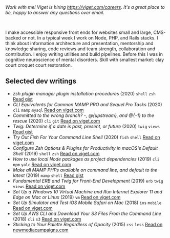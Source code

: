 &nbsp;

_Work with me! Viget is hiring <https://viget.com/careers>. It's a great place to be, happy to answer any questions over email._

&nbsp;

I make accessible responsive front ends for websites small and large, CMS-backed or not. In a typical week I work on Node, PHP, and Rails stacks. I think about information architecture and presentation, mentorship and knowledge sharing, code reviews and team strength, collaboration and contribution. I enjoy writing utilities and build pipelines. Before this I was in cognitive neuroscience of mental disorders. Skill with smallest market: clay court croquet court restoration.

## Selected dev writings

- _zsh plugin manager plugin installation procedures_ (2020) `shell` `zsh` [Read gist](https://gist.github.com/olets/06009589d7887617e061481e22cf5a4a#zsh-plugin-manager-plugin-installation-procedures)
- _CLI Equivalents for Common MAMP PRO and Sequel Pro Tasks_ (2020) `cli` `mamp` `mysql` [Read on viget.com](https://www.viget.com/articles/cli-equivalents-for-common-mamp-pro-and-sequel-pro-tasks/)
- _Committed to the wrong branch? -, @{upstream}, and @{-1} to the rescue_ (2020) `cli` `git` [Read on viget.com](https://www.viget.com/articles/committed-to-the-wrong-branch-upstream-and-to-the-rescue/)
- _Twig: Determine if a date is past, present, or future_ (2020) `twig` `views` [Read gist](https://gist.github.com/olets/1004293ede5b4e7b9af05fb1e76d9d6d)
- _Try Out Fish For Your Command Line Shell_ (2020) `fish` `shell` [Read on viget.com](https://www.viget.com/articles/try-out-fish-for-your-command-line-shell/)
- _Configure Zsh Options & Plugins for Productivity in macOS's Default Shell_ (2019) `shell` `zsh` [Read on viget.com](https://www.viget.com/articles/zsh-config-productivity-plugins-for-mac-oss-default-shell/)
- _How to use local Node packages as project dependencies_ (2019) `cli` `npm` `yalc` [Read on viget.com](https://www.viget.com/articles/how-to-use-local-unpublished-node-packages-as-project-dependencies/)
- _Make all MAMP PHPs available on command line, and default to the latest_ (2019) `mamp` `shell` [Read gist](https://gist.github.com/olets/79dfd103c72e7a4038c86b70f2035491)
- _Fundamental ERB and Twig for Front-End Development_ (2019) `erb` `twig` `views` [Read on viget.com](https://www.viget.com/articles/fundamental-erb-and-twig-for-front-end-development/)
- _Set Up a Windows 10 Virtual Machine and Run Internet Explorer 11 and Edge on Mac or Linux_ (2019) `vm` [Read on viget.com](https://www.viget.com/articles/set-up-a-windows-10-virtual-machine-and-browser-test-ie-11-and-edge-on-mac/)
- _Set Up Simulator and Test iOS Mobile Safari on Mac_ (2018) `ios` `mobile` [Read on viget.com](https://www.viget.com/articles/set-up-simulator-and-test-ios-mobile-safari-on-mac/)
- _Set Up AWS CLI and Download Your S3 Files From the Command Line_ (2018) `cli` `s3` [Read on viget.com](https://www.viget.com/articles/set-up-aws-cli-and-download-your-s3-files-from-the-command-line/)
- _Sticking to Your Palette Regardless of Opacity_ (2015) `css` `less` [Read on newmediacampaigns.com](https://www.newmediacampaigns.com/blog/sticking-to-your-palette-regardless-of-opacity)

